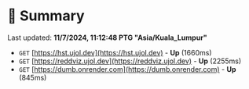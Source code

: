 # 📖 Summary
Last updated: **11/7/2024, 11:12:48 PTG "Asia/Kuala_Lumpur"**

- `GET` [https://hst.ujol.dev](https://hst.ujol.dev) - **Up** (1660ms)
- `GET` [https://reddviz.ujol.dev](https://reddviz.ujol.dev) - **Up** (2255ms)
- `GET` [https://dumb.onrender.com](https://dumb.onrender.com) - **Up** (845ms)
